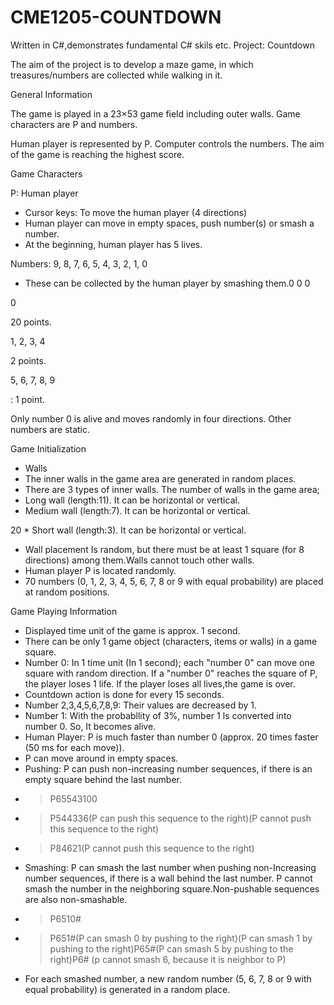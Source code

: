 # CME1205-COUNTDOWN
 Written in C#,demonstrates fundamental C# skils etc.
Project: Countdown

The aim of the project is to develop a maze game, in which treasures/numbers are collected while walking in it.

General Information

The game is played in a 23×53 game field including outer walls. Game characters are P and numbers.

Human player is represented by P. Computer controls the numbers. The aim of the game is reaching the highest score.

Game Characters

P: Human player

- Cursor keys: To move the human player (4 directions)
- Human player can move in empty spaces, push number(s) or smash a number.
- At the beginning, human player has 5 lives.

Numbers: 9, 8, 7, 6, 5, 4, 3, 2, 1, 0

- These can be collected by the human player by smashing them.0 0 0

0

20 points.

1, 2, 3, 4

2 points.

5, 6, 7, 8, 9

: 1 point.

Only number 0 is alive and moves randomly in four directions. Other numbers are static.

Game Initialization

- Walls
- The inner walls in the game area are generated in random places.
- There are 3 types of inner walls. The number of walls in the game area;
- Long wall (length:11). It can be horizontal or vertical.
- Medium wall (length:7). It can be horizontal or vertical.

20 * Short wall (length:3). It can be horizontal or vertical.

- Wall placement Is random, but there must be at least 1 square (for 8 directions) among them.Walls cannot touch other walls.
- Human player P is located randomly.
- 70 numbers (0, 1, 2, 3, 4, 5, 6, 7, 8 or 9 with equal probability) are placed at random positions.

Game Playing Information

- Displayed time unit of the game is approx. 1 second.
- There can be only 1 game object (characters, items or walls) in a game square.
- Number 0: In 1 time unit (In 1 second); each "number 0" can move one square with random direction. If a "number 0" reaches the square of P, the player loses 1 life. If the player loses all lives,the game is over.
- Countdown action is done for every 15 seconds.
- Number 2,3,4,5,6,7,8,9: Their values are decreased by 1.
- Number 1: With the probabllity of 3%, number 1 ls converted into number 0. So, It becomes alive.
- Human Player: P is much faster than number 0 (approx. 20 times faster (50 ms for each move)).
- P can move around in empty spaces.
- Pushing: P can push non-increasing number sequences, if there is an empty square behind the last number.
- > P65543100
- > P544336(P can push this sequence to the right)(P cannot push this sequence to the right)
- > P84621(P cannot push this sequence to the right)
- Smashing: P can smash the last number when pushing non-Increasing number sequences, if there is a wall behind the last number. P cannot smash the number in the neighboring square.Non-pushable sequences are also non-smashable.
- > P6510#
- > P651#(P can smash 0 by pushing to the right)(P can smash 1 by pushing to the right)P65#(P can smash 5 by pushing to the right)P6# (p cannot smash 6, because it is neighbor to P)
- For each smashed number, a new random number (5, 6, 7, 8 or 9 with equal probability) is generated in a random place.
